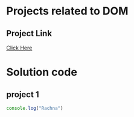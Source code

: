 # Projects related to DOM

## Project Link
[Click Here](https://stackblitz.com/edit/dom-project-chaiaurcode?file=index.html)

# Solution code
## project 1

``` javascript
console.log("Rachna")

```